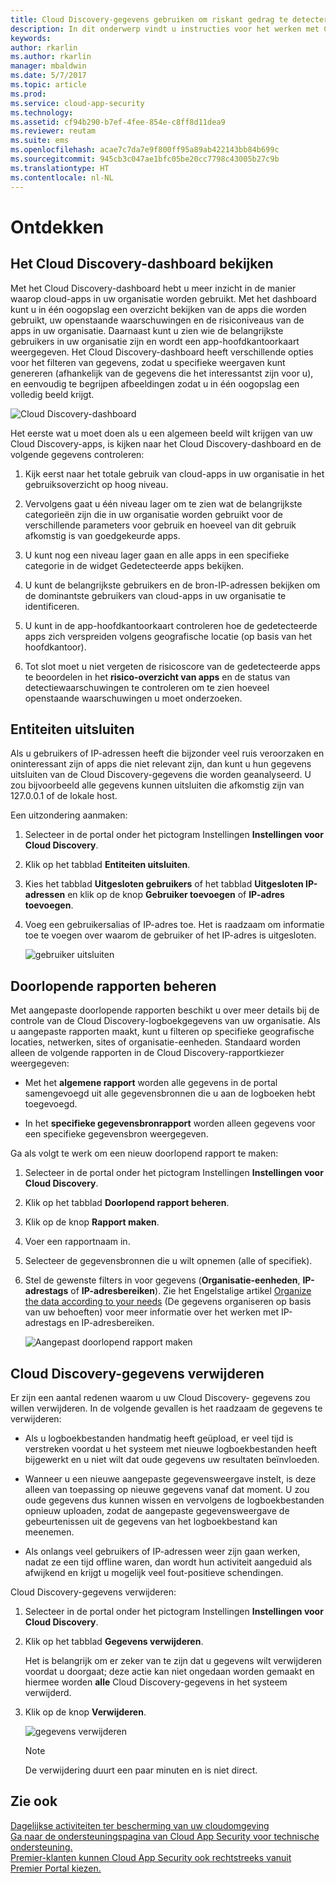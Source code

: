 ```yaml
---
title: Cloud Discovery-gegevens gebruiken om riskant gedrag te detecteren | Microsoft Docs
description: In dit onderwerp vindt u instructies voor het werken met Cloud Discovery-gegevens, waaronder het werken met de risicoscore van apps.
keywords: 
author: rkarlin
ms.author: rkarlin
manager: mbaldwin
ms.date: 5/7/2017
ms.topic: article
ms.prod: 
ms.service: cloud-app-security
ms.technology: 
ms.assetid: cf94b290-b7ef-4fee-854e-c8ff8d11dea9
ms.reviewer: reutam
ms.suite: ems
ms.openlocfilehash: acae7c7da7e9f800ff95a89ab422143bb84b699c
ms.sourcegitcommit: 945cb3c047ae1bfc05be20cc7798c43005b27c9b
ms.translationtype: HT
ms.contentlocale: nl-NL
---
```

# <a name="discover"></a>Ontdekken

## <a name="review-the-cloud-discovery-dashboard"></a>Het Cloud Discovery-dashboard bekijken

Met het Cloud Discovery-dashboard hebt u meer inzicht in de manier waarop cloud-apps in uw organisatie worden gebruikt. Met het dashboard kunt u in één oogopslag een overzicht bekijken van de apps die worden gebruikt, uw openstaande waarschuwingen en de risiconiveaus van de apps in uw organisatie. Daarnaast kunt u zien wie de belangrijkste gebruikers in uw organisatie zijn en wordt een app-hoofdkantoorkaart weergegeven. Het Cloud Discovery-dashboard heeft verschillende opties voor het filteren van gegevens, zodat u specifieke weergaven kunt genereren (afhankelijk van de gegevens die het interessantst zijn voor u), en eenvoudig te begrijpen afbeeldingen zodat u in één oogopslag een volledig beeld krijgt.

![Cloud Discovery-dashboard](./media/cloud-discovery-dashboard.png)

Het eerste wat u moet doen als u een algemeen beeld wilt krijgen van uw Cloud Discovery-apps, is kijken naar het Cloud Discovery-dashboard en de volgende gegevens controleren:
 
1. Kijk eerst naar het totale gebruik van cloud-apps in uw organisatie in het gebruiksoverzicht op hoog niveau.

2. Vervolgens gaat u één niveau lager om te zien wat de belangrijkste categorieën zijn die in uw organisatie worden gebruikt voor de verschillende parameters voor gebruik en hoeveel van dit gebruik afkomstig is van goedgekeurde apps.

3. U kunt nog een niveau lager gaan en alle apps in een specifieke categorie in de widget Gedetecteerde apps bekijken.

4. U kunt de belangrijkste gebruikers en de bron-IP-adressen bekijken om de dominantste gebruikers van cloud-apps in uw organisatie te identificeren.
5. U kunt in de app-hoofdkantoorkaart controleren hoe de gedetecteerde apps zich verspreiden volgens geografische locatie (op basis van het hoofdkantoor).

6. Tot slot moet u niet vergeten de risicoscore van de gedetecteerde apps te beoordelen in het **risico-overzicht van apps** en de status van detectiewaarschuwingen te controleren om te zien hoeveel openstaande waarschuwingen u moet onderzoeken.
  
## <a name="exclude-entities"></a>Entiteiten uitsluiten  
Als u gebruikers of IP-adressen heeft die bijzonder veel ruis veroorzaken en oninteressant zijn of apps die niet relevant zijn, dan kunt u hun gegevens uitsluiten van de Cloud Discovery-gegevens die worden geanalyseerd. U zou bijvoorbeeld alle gegevens kunnen uitsluiten die afkomstig zijn van 127.0.0.1 of de lokale host.  
  
Een uitzondering aanmaken:  
  
1.  Selecteer in de portal onder het pictogram Instellingen **Instellingen voor Cloud Discovery**.  
  
2.  Klik op het tabblad **Entiteiten uitsluiten**.  
  
3.  Kies het tabblad **Uitgesloten gebruikers** of het tabblad **Uitgesloten IP-adressen** en klik op de knop **Gebruiker toevoegen** of **IP-adres toevoegen**.  
  
4.  Voeg een gebruikersalias of IP-adres toe. Het is raadzaam om informatie toe te voegen over waarom de gebruiker of het IP-adres is uitgesloten.  
  
     ![gebruiker uitsluiten](./media/exclude-user.png "gebruiker uitsluiten")  
  
## <a name="manage-continuous-reports"></a>Doorlopende rapporten beheren  
Met aangepaste doorlopende rapporten beschikt u over meer details bij de controle van de Cloud Discovery-logboekgegevens van uw organisatie. Als u aangepaste rapporten maakt, kunt u filteren op specifieke geografische locaties, netwerken, sites of organisatie-eenheden. Standaard worden alleen de volgende rapporten in de Cloud Discovery-rapportkiezer weergegeven:  
  
-  Met het **algemene rapport** worden alle gegevens in de portal samengevoegd uit alle gegevensbronnen die u aan de logboeken hebt toegevoegd.  
  
- In het **specifieke gegevensbronrapport** worden alleen gegevens voor een specifieke gegevensbron weergegeven.  
  
Ga als volgt te werk om een nieuw doorlopend rapport te maken:  
  
1.  Selecteer in de portal onder het pictogram Instellingen **Instellingen voor Cloud Discovery**.  
  
2.  Klik op het tabblad **Doorlopend rapport beheren**.  
  
3.  Klik op de knop **Rapport maken**.  
  
4.  Voer een rapportnaam in.  
  
5.  Selecteer de gegevensbronnen die u wilt opnemen (alle of specifiek).  
  
6.  Stel de gewenste filters in voor gegevens (**Organisatie-eenheden**, **IP-adrestags** of **IP-adresbereiken**). Zie het Engelstalige artikel [Organize the data according to your needs](general-setup.md#IPtagsandRanges) (De gegevens organiseren op basis van uw behoeften) voor meer informatie over het werken met IP-adrestags en IP-adresbereiken.  
  
    ![Aangepast doorlopend rapport maken](./media/create-custom-continuous-report.png) 

## <a name="deleting-cloud-discovery-data"></a>Cloud Discovery-gegevens verwijderen  
Er zijn een aantal redenen waarom u uw Cloud Discovery- gegevens zou willen verwijderen. In de volgende gevallen is het raadzaam de gegevens te verwijderen:  
  
-   Als u logboekbestanden handmatig heeft geüpload, er veel tijd is verstreken voordat u het systeem met nieuwe logboekbestanden heeft bijgewerkt en u niet wilt dat oude gegevens uw resultaten beïnvloeden.  
  
-   Wanneer u een nieuwe aangepaste gegevensweergave instelt, is deze alleen van toepassing op nieuwe gegevens vanaf dat moment. U zou oude gegevens dus kunnen wissen en vervolgens de logboekbestanden opnieuw uploaden, zodat de aangepaste gegevensweergave de gebeurtenissen uit de gegevens van het logboekbestand kan meenemen.  
  
-   Als onlangs veel gebruikers of IP-adressen weer zijn gaan werken, nadat ze een tijd offline waren, dan wordt hun activiteit aangeduid als afwijkend en krijgt u mogelijk veel fout-positieve schendingen.  
  
Cloud Discovery-gegevens verwijderen:  
  
1.  Selecteer in de portal onder het pictogram Instellingen **Instellingen voor Cloud Discovery**.  
  
2.  Klik op het tabblad **Gegevens verwijderen**.  
  
     Het is belangrijk om er zeker van te zijn dat u gegevens wilt verwijderen voordat u doorgaat; deze actie kan niet ongedaan worden gemaakt en hiermee worden **alle** Cloud Discovery-gegevens in het systeem verwijderd.  
  
3.  Klik op de knop **Verwijderen**.  
  
     ![gegevens verwijderen](./media/delete-data.png "gegevens verwijderen")  
  
    > [!NOTE]  
    >  De verwijdering duurt een paar minuten en is niet direct.  



 
## <a name="see-also"></a>Zie ook  
[Dagelijkse activiteiten ter bescherming van uw cloudomgeving](daily-activities-to-protect-your-cloud-environment.md)   
[Ga naar de ondersteuningspagina van Cloud App Security voor technische ondersteuning.](http://support.microsoft.com/oas/default.aspx?prid=16031)   
[Premier-klanten kunnen Cloud App Security ook rechtstreeks vanuit Premier Portal kiezen.](https://premier.microsoft.com/)  
  
  